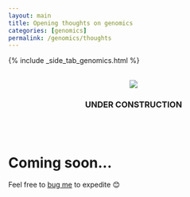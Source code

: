 ```yaml
---
layout: main
title: Opening thoughts on genomics
categories: [genomics]
permalink: /genomics/thoughts
---
```


{% include _side_tab_genomics.html %}

<br>
<center><img src="{{ site.url }}/images/under_construction.jpeg"></center>
<center><h3>UNDER CONSTRUCTION</h3></center>
<br>
<br>

# Coming soon...

Feel free to [bug me](https://twitter.com/AstrobioMike) to expedite 😊
